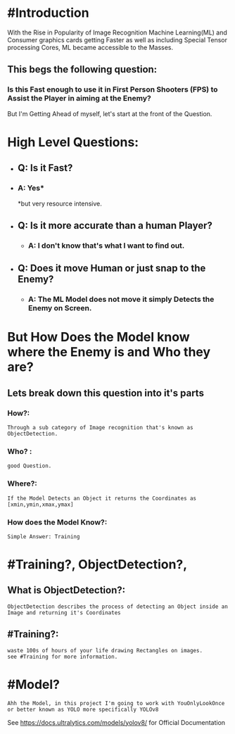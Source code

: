 

# #Introduction

With the Rise in Popularity of Image Recognition Machine Learning(ML) and Consumer graphics cards getting Faster as well as including Special Tensor processing Cores, ML became accessible to the Masses. 

## This begs the following question: 
### Is this Fast enough to use it in First Person Shooters (FPS) to Assist the Player in aiming at the Enemy?

But I'm Getting Ahead of myself, let's start at the front of the Question.

# High Level Questions:
- ## Q: Is it Fast? 
 - ### A: Yes*
	*but very resource intensive.
- ## Q: Is it more accurate than a human Player?
	- ### A: I don't know that's what I want to find out.
- ## Q: Does it move Human or just snap to the Enemy?
	- ### A: The ML Model does not move it simply Detects the Enemy on Screen.


# But How  Does the Model know where the Enemy is and Who they are?

## Lets break down this question into it's parts

### How?: 
	Through a sub category of Image recognition that's known as ObjectDetection. 
### Who? :
	good Question.
### Where?: 
	If the Model Detects an Object it returns the Coordinates as [xmin,ymin,xmax,ymax]
### How does the Model Know?:
	Simple Answer: Training


# #Training?, ObjectDetection?, 

## What is ObjectDetection?:

	ObjectDetection describes the process of detecting an Object inside an Image and returning it's Coordinates

## #Training?:
	waste 100s of hours of your life drawing Rectangles on images.
	see #Training for more information.


# #Model?

	Ahh the Model, in this project I'm going to work with YouOnlyLookOnce or better known as YOLO more specifically YOLOv8

See https://docs.ultralytics.com/models/yolov8/ for Official Documentation

